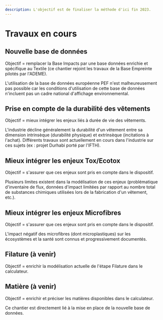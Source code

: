 ```yaml
---
description: L'objectif est de finaliser la méthode d'ici fin 2023.
---
```


# Travaux en cours

## Nouvelle base de données

Objectif = remplacer la Base Impacts par une base données enrichie et spécifique au Textile (ce chantier rejoint les travaux de la Base Empreinte pilotés par l'ADEME).

L'utilisation de la base de données européenne PEF n'est malheureusement pas possible car les conditions d'utilisation de cette base de données n'incluent pas un cadre national d'affichage environnemental.&#x20;

## Prise en compte de la durabilité des vêtements

Objectif = mieux intégrer les enjeux liés à durée de vie des vêtements.

L'industrie décline généralement la durabilité d'un vêtement entre sa dimension intrinsèque (durabilité physique) et extrinsèque (incitations à l'achat). Différents travaux sont actuellement en cours dans l'industrie sur ces sujets (ex : projet Durhabi porté par l'IFTH).

## Mieux intégrer les enjeux Tox/Ecotox

Objectif = s'assurer que ces enjeux sont pris en compte dans le dispositif.&#x20;

Plusieurs limites existent dans la modélisation de ces enjeux (problématique d'inventaire de flux, données d'impact limitées par rapport au nombre total de substances chimiques utilisées lors de la fabrication d'un vêtement, etc.).&#x20;

## Mieux intégrer les enjeux Microfibres

Objectif = s'assurer que ces enjeux sont pris en compte dans le dispositif.

L'impact négatif des microfibres (dont microplastiques) sur les écosystèmes et la santé sont connus et progressivement documentés.&#x20;

## Filature (à venir)

Objectif = enrichir la modélisation actuelle de l'étape Filature dans le calculateur.

## Matière (à venir)

Objectif = enrichir et préciser les matières disponibles dans le calculateur.

Ce chantier est directement lié à la mise en place de la nouvelle base de données.
